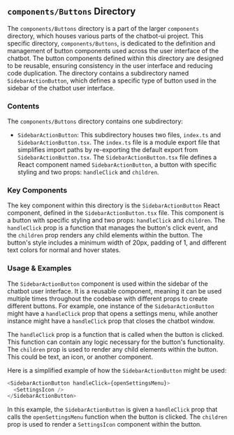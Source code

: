 
## `components/Buttons` Directory

The `components/Buttons` directory is a part of the larger `components` directory, which houses various parts of the chatbot-ui project. This specific directory, `components/Buttons`, is dedicated to the definition and management of button components used across the user interface of the chatbot. The button components defined within this directory are designed to be reusable, ensuring consistency in the user interface and reducing code duplication. The directory contains a subdirectory named `SidebarActionButton`, which defines a specific type of button used in the sidebar of the chatbot user interface.

### Contents

The `components/Buttons` directory contains one subdirectory:

- `SidebarActionButton`: This subdirectory houses two files, `index.ts` and `SidebarActionButton.tsx`. The `index.ts` file is a module export file that simplifies import paths by re-exporting the default export from `SidebarActionButton.tsx`. The `SidebarActionButton.tsx` file defines a React component named `SidebarActionButton`, a button with specific styling and two props: `handleClick` and `children`.

### Key Components

The key component within this directory is the `SidebarActionButton` React component, defined in the `SidebarActionButton.tsx` file. This component is a button with specific styling and two props: `handleClick` and `children`. The `handleClick` prop is a function that manages the button's click event, and the `children` prop renders any child elements within the button. The button's style includes a minimum width of 20px, padding of 1, and different text colors for normal and hover states.

### Usage & Examples

The `SidebarActionButton` component is used within the sidebar of the chatbot user interface. It is a reusable component, meaning it can be used multiple times throughout the codebase with different props to create different buttons. For example, one instance of the `SidebarActionButton` might have a `handleClick` prop that opens a settings menu, while another instance might have a `handleClick` prop that closes the chatbot window.

The `handleClick` prop is a function that is called when the button is clicked. This function can contain any logic necessary for the button's functionality. The `children` prop is used to render any child elements within the button. This could be text, an icon, or another component.

Here is a simplified example of how the `SidebarActionButton` might be used:

```typescript
<SidebarActionButton handleClick={openSettingsMenu}>
  <SettingsIcon />
</SidebarActionButton>
```

In this example, the `SidebarActionButton` is given a `handleClick` prop that calls the `openSettingsMenu` function when the button is clicked. The `children` prop is used to render a `SettingsIcon` component within the button.
